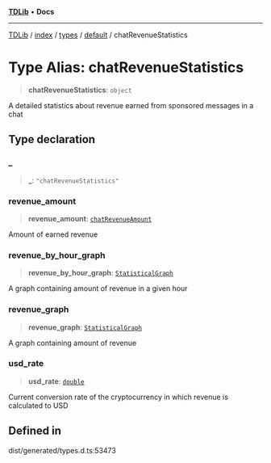 [**TDLib**](../../../../../../README.md) • **Docs**

***

[TDLib](../../../../../../modules.md) / [index](../../../../../README.md) / [types](../../../README.md) / [default](../README.md) / chatRevenueStatistics

# Type Alias: chatRevenueStatistics

> **chatRevenueStatistics**: `object`

A detailed statistics about revenue earned from sponsored messages in a chat

## Type declaration

### \_

> **\_**: `"chatRevenueStatistics"`

### revenue\_amount

> **revenue\_amount**: [`chatRevenueAmount`](chatRevenueAmount.md)

Amount of earned revenue

### revenue\_by\_hour\_graph

> **revenue\_by\_hour\_graph**: [`StatisticalGraph`](StatisticalGraph.md)

A graph containing amount of revenue in a given hour

### revenue\_graph

> **revenue\_graph**: [`StatisticalGraph`](StatisticalGraph.md)

A graph containing amount of revenue

### usd\_rate

> **usd\_rate**: [`double`](double.md)

Current conversion rate of the cryptocurrency in which revenue is calculated to USD

## Defined in

dist/generated/types.d.ts:53473
